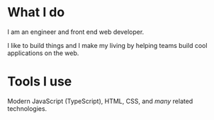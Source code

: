 # What I do

I am an engineer and front end web developer.

I like to build things and I make my living by helping teams build cool applications on the web.


# Tools I use

Modern JavaScript (TypeScript), HTML, CSS, and *many* related technologies.



<!--
### Hi there 👋


**teeehn/teeehn** is a ✨ _special_ ✨ repository because its `README.md` (this file) appears on your GitHub profile.

Here are some ideas to get you started:

- 🔭 I’m currently working on ...
- 🌱 I’m currently learning ...
- 👯 I’m looking to collaborate on ...
- 🤔 I’m looking for help with ...
- 💬 Ask me about ...
- 📫 How to reach me: ...
- 😄 Pronouns: ...
- ⚡ Fun fact: ...
-->

